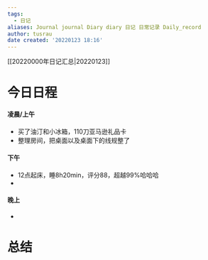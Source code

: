 ```yaml
---
tags:
  - 日记
aliases: Journal journal Diary diary 日记 日常记录 Daily_record
author: tusrau
date created: '20220123 18:16'
---
```


[[20220000年日记汇总|20220123]]

# 今日日程

#### 凌晨/上午
- 买了油汀和小冰箱，110刀亚马逊礼品卡
- 整理房间，把桌面以及桌面下的线规整了

#### 下午
- 12点起床，睡8h20min，评分88，超越99%哈哈哈
- 

#### 晚上
- 

# 总结
